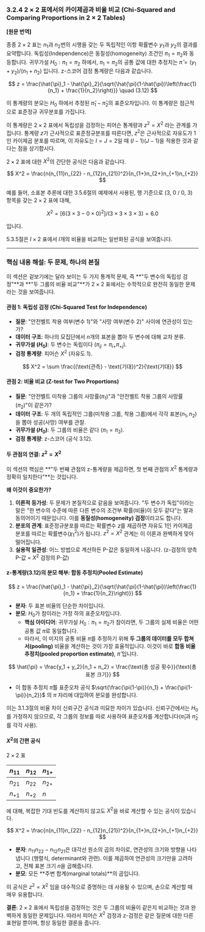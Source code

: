 ### **3.2.4 $2 \times 2$ 표에서의 카이제곱과 비율 비교 (Chi-Squared and Comparing Proportions in 2 × 2 Tables)**

**[원문 번역]**

종종 $2 \times 2$ 표는 $n_1$과 $n_2$번의 시행을 갖는 두 독립적인 이항 확률변수 $y_1$과 $y_2$의 결과를 요약합니다. 독립성(Independence)은 동질성(homogeneity) 조건인 $\pi_1 = \pi_2$와 동등합니다. 귀무가설 $H_0: \pi_1 = \pi_2$ 하에서, $\pi_1 = \pi_2$의 공통 값에 대한 추정치는 $\hat{\pi} = (y_1+y_2)/(n_1+n_2)$ 입니다. z-스코어 검정 통계량은 다음과 같습니다.

$$ z = \frac{\hat{\pi}_1 - \hat{\pi}_2}{\sqrt{\hat{\pi}(1-\hat{\pi})\left(\frac{1}{n_1} + \frac{1}{n_2}\right)}} \quad (3.12) $$

이 통계량의 분모는 $H_0$ 하에서 추정된 $\hat{\pi}_1 - \hat{\pi}_2$의 표준오차입니다. 이 통계량은 점근적으로 표준정규 귀무분포를 가집니다.

이 통계량은 $2 \times 2$ 표에서 독립성을 검정하는 피어슨 통계량과 $z^2 = X^2$ 라는 관계를 가집니다. 통계량 $z$가 근사적으로 표준정규분포를 따른다면, $z^2$은 근사적으로 자유도가 1인 카이제곱 분포를 따르며, 이 자유도는 $I=J=2$일 때 $(I-1)(J-1)$을 적용한 것과 같다는 점을 상기합시다.

$2 \times 2$ 표에 대한 $X^2$의 간단한 공식은 다음과 같습니다.

$$ X^2 = \frac{n(n_{11}n_{22} - n_{12}n_{21})^2}{n_{1+}n_{2+}n_{+1}n_{+2}} $$

예를 들어, 소표본 추론에 대한 3.5.6절의 예제에서 사용된, 행 기준으로 (3, 0 / 0, 3) 항목을 갖는 $2 \times 2$ 표에 대해,

$$ X^2 = [6(3 \times 3 - 0 \times 0)^2]/(3 \times 3 \times 3 \times 3) = 6.0 $$

입니다.

5.3.5절은 $I \times 2$ 표에서 $I$개의 비율을 비교하는 일반화된 공식을 보여줍니다.

---

### **핵심 내용 해설: 두 문제, 하나의 본질**

이 섹션은 겉보기에는 달라 보이는 두 가지 통계적 문제, 즉 **"두 변수의 독립성 검정"**과 **"두 그룹의 비율 비교"**가 $2 \times 2$ 표에서는 수학적으로 완전히 동일한 문제라는 것을 보여줍니다.

#### **관점 1: 독립성 검정 (Chi-Squared Test for Independence)**

*   **질문**: "안전벨트 착용 여부(변수 1)"와 "사망 여부(변수 2)" 사이에 연관성이 있는가?
*   **데이터 구조**: 하나의 모집단에서 $n$개의 표본을 뽑아 두 변수에 대해 교차 분류.
*   **귀무가설 ($H_0$)**: 두 변수는 독립이다 ($\pi_{ij} = \pi_{i+}\pi_{+j}$).
*   **검정 통계량**: 피어슨 $X^2$ (자유도 1).

$$ X^2 = \sum \frac{(\text{관측} - \text{기대})^2}{\text{기대}} $$

#### **관점 2: 비율 비교 (Z-test for Two Proportions)**

*   **질문**: "안전벨트 미착용 그룹의 사망률($\pi_1$)"과 "안전벨트 착용 그룹의 사망률($\pi_2$)"이 같은가?
*   **데이터 구조**: 두 개의 독립적인 그룹(미착용 그룹, 착용 그룹)에서 각각 표본($n_1, n_2$)을 뽑아 성공(사망) 여부를 관찰.
*   **귀무가설 ($H_0$)**: 두 그룹의 비율은 같다 ($\pi_1 = \pi_2$).
*   **검정 통계량**: z-스코어 (공식 3.12).

#### **두 관점의 연결: $z^2 = X^2$**

이 섹션의 핵심은 **"두 번째 관점의 z-통계량을 제곱하면, 첫 번째 관점의 $X^2$ 통계량과 정확히 일치한다"**는 것입니다.

**왜 이것이 중요한가?**

1.  **이론적 등가성**: 두 문제가 본질적으로 같음을 보여줍니다. "두 변수가 독립"이라는 말은 "한 변수의 수준에 따른 다른 변수의 조건부 확률(비율)이 모두 같다"는 말과 동의어이기 때문입니다. 이를 **동질성(homogeneity) 검정**이라고도 합니다.
2.  **분포의 관계**: 표준정규분포를 따르는 확률변수 $z$를 제곱하면 자유도 1인 카이제곱 분포를 따르는 확률변수($\chi^2_1$)가 됩니다. $z^2 = X^2$ 관계는 이 이론과 완벽하게 맞아떨어집니다.
3.  **실용적 일관성**: 어느 방법으로 계산하든 P-값은 동일하게 나옵니다. (z-검정의 양측 P-값 = $X^2$ 검정의 P-값)

#### **z-통계량(3.12)의 분모 해부: 합동 추정치(Pooled Estimate)**

$$ z = \frac{\hat{\pi}_1 - \hat{\pi}_2}{\sqrt{\hat{\pi}(1-\hat{\pi})\left(\frac{1}{n_1} + \frac{1}{n_2}\right)}} $$

*   **분자**: 두 표본 비율의 단순한 차이입니다.
*   **분모**: $H_0$가 참이라는 가정 하의 표준오차입니다.
    *   **핵심 아이디어**: 귀무가설 $H_0: \pi_1 = \pi_2$가 참이라면, 두 그룹의 실제 비율은 어떤 공통 값 $\pi$로 동일합니다.
    *   따라서, 이 미지의 공통 비율 $\pi$를 추정하기 위해 **두 그룹의 데이터를 모두 합쳐서(pooling)** 비율을 계산하는 것이 가장 효율적입니다. 이것이 바로 **합동 비율 추정치(pooled proportion estimate)**, $\hat{\pi}$ 입니다.

$$ \hat{\pi} = \frac{y_1 + y_2}{n_1 + n_2} = \frac{\text{총 성공 횟수}}{\text{총 표본 크기}} $$

*   이 합동 추정치 $\hat{\pi}$를 표준오차 공식 $\sqrt{\frac{\pi(1-\pi)}{n_1} + \frac{\pi(1-\pi)}{n_2}}$ 의 $\pi$ 자리에 대입하여 분모를 완성합니다.

이는 3.1.3절의 비율 차이 신뢰구간 공식과 미묘한 차이가 있습니다. 신뢰구간에서는 $H_0$를 가정하지 않으므로, 각 그룹의 정보를 따로 사용하여 표준오차를 계산합니다($\hat{\pi}_1$과 $\hat{\pi}_2$를 각각 사용).

#### **$X^2$의 간편 공식**

$2 \times 2$ 표

| $n_{11}$ | $n_{12}$ | $n_{1+}$ |
|---|---|---|
| $n_{21}$ | $n_{22}$ | $n_{2+}$ |
| $n_{+1}$ | $n_{+2}$ | $n$ |

에 대해, 복잡한 기대 빈도를 계산하지 않고도 $X^2$을 바로 계산할 수 있는 공식이 있습니다.

$$ X^2 = \frac{n(n_{11}n_{22} - n_{12}n_{21})^2}{n_{1+}n_{2+}n_{+1}n_{+2}} $$

*   **분자**: $n_{11}n_{22} - n_{12}n_{21}$은 대각선 원소의 곱의 차이로, 연관성의 크기와 방향을 나타냅니다 (행렬식, determinant와 관련). 이를 제곱하여 연관성의 크기만을 고려하고, 전체 표본 크기 $n$을 곱해줍니다.
*   **분모**: 모든 **주변 합계(marginal totals)**의 곱입니다.

이 공식은 $z^2 = X^2$ 임을 대수적으로 증명하는 데 사용될 수 있으며, 손으로 계산할 때 매우 유용합니다.

**결론**: $2 \times 2$ 표에서 독립성을 검정하는 것은 두 그룹의 비율이 같은지 비교하는 것과 완벽하게 동일한 문제입니다. 따라서 피어슨 $X^2$ 검정과 z-검정은 같은 질문에 대한 다른 표현일 뿐이며, 항상 동일한 결론을 줍니다.
